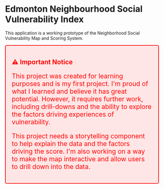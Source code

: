 # Edmonton Neighbourhood Social Vulnerability Index



This application is a working prototype of the Neighborhood Social Vulnerability Map and Scoring System.
<div style="color: red; font-size: 1.5em; border: 2px solid red; padding: 20px; border-radius: 5px; background-color: #ffe6e6;">

**⚠️ Important Notice**

This project was created for learning purposes and is my first project. I'm proud of what I learned and believe it has great potential. However, it requires further work, including drill-downs and the ability to explore the factors driving experiences of vulnerability.

This project needs a storytelling component to help explain the data and the factors driving the score. I'm also working on a way to make the map interactive and allow users to drill down into the data.
</div>
